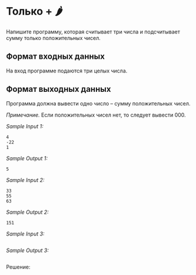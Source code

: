 # Только + 🌶️

Напишите программу, которая считывает три числа и подсчитывает сумму только положительных чисел.

## Формат входных данных
На вход программе подаются три целых числа.

## Формат выходных данных
Программа должна вывести одно число – сумму положительных чисел.

*Примечание.* Если положительных чисел нет, то следует вывести 000.

*Sample Input 1:*
```
4
-22
1
```

*Sample Output 1:*
```
5
```

*Sample Input 2:*
```
33
55
63
```

*Sample Output 2:*
```
151
```

*Sample Input 3:*
```

```

*Sample Output 3:*
```

```

Решение:
```python

```
